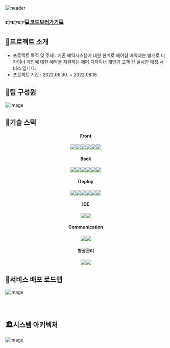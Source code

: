 ![header](https://capsule-render.vercel.app/api?type=waving&color=timeAuto&height=330&section=header&text=BeomHair%20&fontSize=90)

### 👉👉👉💻[코드보러가기](https://github.com/ara0114/beom)💻



## 🎨프로젝트 소개

- 프로젝트 목적 및 주제 : 기존 예약시스템에 대한 한계로 헤어샵 예약과는 별개로 디자이너 개인에 대한 예약을 지원하는 헤어 디자이너 개인과 고객 간 실시간 매칭 서비스 입니다.
- 프로젝트 기간 : 2022.06.30. ~ 2022.08.18.



## 🐯팀 구성원

![image](https://user-images.githubusercontent.com/103404127/185518017-804fcd3b-c54d-4045-9094-e4037a8478cf.png)





## 🔧기술 스택





<div align = "center"><h4> Front</h4></div>

<div align = "center"> <img src="https://img.shields.io/badge/JAVASCRIPT-F7DF1E?style=flat&logo=Javascript&logoColor=white"/><img src="https://img.shields.io/badge/HTML5-E34F26?style=flat&logo=HTML5&logoColor=white"/><img src="https://img.shields.io/badge/CSS-1572B6?style=flat&logo=CSS3&logoColor=white"/><img src="https://img.shields.io/badge/JQUERY-0769AD?style=flat&logo=jquery&logoColor=white"/><img src="https://img.shields.io/badge/BOOTSTRAP-7952B3?style=flat&logo=bootstrap&logoColor=white"/><img src="https://img.shields.io/badge/AJAX-purple?style=flat&logo=ncp&logoColor=white"/>
</div>

 <div align = "center"><h4>Back</h4></div>

<div align = "center"><img src="https://img.shields.io/badge/java-007396?style=flat&logo=java&logoColor=white"/><img src="https://img.shields.io/badge/SPRING BOOT-6DB33F?style=flat&logo=Spring boot&logoColor=white"/><img src="https://img.shields.io/badge/TOMCAT-F8DC75?style=flat&logo=Apache Tomcat&logoColor=white"/><img src="https://img.shields.io/badge/GRADLE-02303A?style=flat&logo=Gradle&logoColor=white"/><img src="https://img.shields.io/badge/MYSQL-4479A1?style=flat&logo=mysql&logoColor=white"/><img src="https://img.shields.io/badge/MYBATIS-red?style=flat&logo=mybatis&logoColor=white"/></div>

<div align = "center"><h4>Deploy</h4></div>

<div align = "center"><img src="https://img.shields.io/badge/UBUNTU-E95420?style=flat&logo=ubuntu&logoColor=white"/><img src="https://img.shields.io/badge/NGINX-009639?style=flat&logo=nginx&logoColor=white"/><img src="https://img.shields.io/badge/LINUX-FCC624?style=flat&logo=linux&logoColor=white"/><img src="https://img.shields.io/badge/DOCKER-2496ED?style=flat&logo=docker&logoColor=white"/><img src="https://img.shields.io/badge/NAVER CLOUD PLATFORM-03C75A?style=flat&logo=ncp&logoColor=white"/><img src="https://img.shields.io/badge/Let's Encrypt-003A70?style=flat&logo=Let's Encrypt&logoColor=white"/></div>

<div align = "center"><h4>IDE</h4></div>

<div align = "center"><img src="https://img.shields.io/badge/VSCODE-007ACC?style=flat&logo=Visual Studio Code&logoColor=white"/><img src="https://img.shields.io/badge/ECLIPSE-2C2255?style=flat&logo=eclipse ide&logoColor=white"/></div>

<div align = "center"><h4>Communication</h4></div>

<div align = "center"><img src="https://img.shields.io/badge/ZOOM-2D8CFF?style=flat&logo=Zoom&logoColor=white"/><img src="https://img.shields.io/badge/DISCORD-5865F2?style=flat&logo=Discord&logoColor=white"/></div>

<div align = "center"><h4>형상관리</h4></div>

<div align = "center"><img src="https://img.shields.io/badge/GIT-F05032?style=flat&logo=Git&logoColor=white"/><img src="https://img.shields.io/badge/GITHUB-181717?style=flat&logo=GitHub&logoColor=white"/></div>







## 🔧서비스 배포 로드맵

![image](https://user-images.githubusercontent.com/103404127/185518248-7f05a040-7ef7-4f75-8fc2-24752ae54c11.png)

<br><br>



## 🏛시스템 아키텍처

![image](https://user-images.githubusercontent.com/103404127/185518372-eef58853-fe81-4960-9d9a-8e92eeae8817.png)
